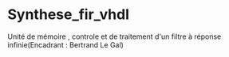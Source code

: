 # Synthese_fir_vhdl
Unité de mémoire , controle et de traitement d'un filtre à réponse infinie(Encadrant : Bertrand Le Gal)
